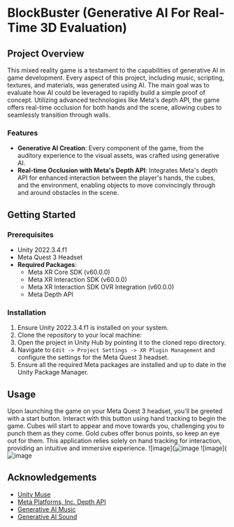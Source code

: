 # BlockBuster (Generative AI For Real-Time 3D Evaluation)

## Project Overview
This mixed reality game is a testament to the capabilities of generative AI in game development. Every aspect of this project, including music, scripting, textures, and materials, was generated using AI. The main goal was to evaluate how AI could be leveraged to rapidly build a simple proof of concept. Utilizing advanced technologies like Meta's depth API, the game offers real-time occlusion for both hands and the scene, allowing cubes to seamlessly transition through walls.

### Features
- **Generative AI Creation**: Every component of the game, from the auditory experience to the visual assets, was crafted using generative AI.
- **Real-time Occlusion with Meta's Depth API**: Integrates Meta's depth API for enhanced interaction between the player's hands, the cubes, and the environment, enabling objects to move convincingly through and around obstacles in the scene.

## Getting Started

### Prerequisites
- Unity 2022.3.4.f1
- Meta Quest 3 Headset
- **Required Packages**:
  - Meta XR Core SDK (v60.0.0)
  - Meta XR Interaction SDK (v60.0.0)
  - Meta XR Interaction SDK OVR Integration (v60.0.0)
  - Meta Depth API

### Installation
1. Ensure Unity 2022.3.4.f1 is installed on your system.
2. Clone the repository to your local machine:
3. Open the project in Unity Hub by pointing it to the cloned repo directory.
4. Navigate to `Edit -> Project Settings -> XR Plugin Management` and configure the settings for the Meta Quest 3 headset.
5. Ensure all the required Meta packages are installed and up to date in the Unity Package Manager.

## Usage
Upon launching the game on your Meta Quest 3 headset, you'll be greeted with a start button. Interact with this button using hand tracking to begin the game. Cubes will start to appear and move towards you, challenging you to punch them as they come. Gold cubes offer bonus points, so keep an eye out for them. This application relies solely on hand tracking for interaction, providing an intuitive and immersive experience.
![image](![image](https://github.com/gdedi001/BlockBuster/assets/8450711/1a956a22-21cc-4661-8cae-d9f02d4aece6)
![image](![image](https://github.com/gdedi001/BlockBuster/assets/8450711/3cbf14b0-5a9d-4a6c-b8c3-f4b175c29636)



## Acknowledgements
- [Unity Muse](https://unity.com/products/muse)
- [Meta Platforms, Inc. Depth API](https://developer.oculus.com/blog/mesh-depth-api-meta-quest-3-developers-mixed-reality/)
- [Generative AI Music](https://www.suno.ai/)
- [Generative AI Sound](https://mubert.com/)  
